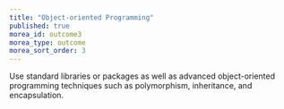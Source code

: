 ```yaml
---
title: "Object-oriented Programming"
published: true
morea_id: outcome3
morea_type: outcome
morea_sort_order: 3
---
```


Use standard libraries or packages as well as advanced object-oriented programming techniques such as polymorphism, inheritance, and encapsulation.